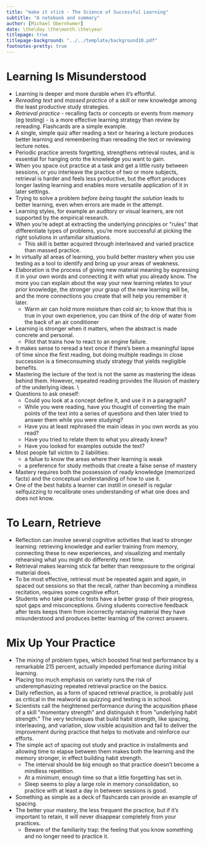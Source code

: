```yaml
---
title: "make it stick - The Science of Successful Learning"
subtitle: "A notebook and summary"
author: [Michael Obernhumer]
date: \the\day.\the\month.\the\year
titlepage: true
titlepage-background: "../../template/background10.pdf"
footnotes-pretty: true
---
```


# Learning Is Misunderstood

- Learning is deeper and more durable when it’s effortful.
- _Rereading text_ and _massed practice_ of a skill or new knowledge among the least productive study strategies.
- _Retrieval practice_ - recalling facts or concepts or events from memory (eg testing) - is a more effective learning strategy than review by rereading.
  Flashcards are a simple example.
- A single, simple quiz after reading a text or hearing a lecture produces better learning and remembering than rereading the text or reviewing lecture notes.
- Periodic practice arrests forgetting, strengthens retrieval routes, and is essential for hanging onto the knowledge you want to gain.
- When you space out practice at a task and get a little rusty between sessions, or you interleave the practice of two or more subjects, retrieval is harder and feels less productive, but the effort produces longer lasting learning and enables more versatile application of it in later settings.
- Trying to solve a problem _before being taught the solution_ leads to better learning, even when errors are made in the attempt.
- Learning styles, for example an auditory or visual learners, are not supported by the empirical research.
- When you’re adept at extracting the underlying principles or "rules" that differentiate types of problems, you’re more successful at picking the right solutions in unfamiliar situations.
  - This skill is better acquired through interleaved and varied practice than massed practice.
- In virtually all areas of learning, you build better mastery when you use testing as a tool to identify and bring up your areas of weakness.
- Elaboration is the process of giving new material meaning by expressing it in your own words and connecting it with what you already know.
  The more you can explain about the way your new learning relates to your prior knowledge, the stronger your grasp of the new learning will be, and the more connections you create that will help you remember it later.
  - Warm air can hold more moisture than cold air; to know that this is true in your own experience, you can think of the drip of water from the back of an air conditioner
- Learning is stronger when it matters, when the abstract is made concrete and personal.
  - Pilot that trains how to react to an engine failure.
- It makes sense to reread a text once if there’s been a meaningful lapse of time since the first reading,
  but doing multiple readings in close succession is a timeconsuming study strategy that yields negligible benefits.
- Mastering the lecture of the text is not the same as mastering the ideas behind them.
  However, repeated reading provides the illusion of mastery of the underlying ideas.
  \
- Questions to ask oneself:
  - Could you look at a concept define it, and use it in a paragraph?
  - While you were reading, have you thought of converting the main points of the text into a series of questions and then later tried to answer them while you were studying?
  - Have you at least rephrased the main ideas in you own words as you read?
  - Have you tried to relate them to what you already knew?
  - Have you looked for examples outside the text?
- Most people fall victim to 2 liabilities:
  - a failue to know the areas where their learning is weak
  - a preference for study methods that create a false sense of mastery
- Mastery requires both the possession of ready knowledge (memorized facts) and the conceptual understanding of how to use it.
- One of the best habits a learner can instill in oneself is regular selfquizzing to recalibrate ones understanding of what one does and does not know.

# To Learn, Retrieve

- Reflection can involve several cognitive activities that lead to stronger learning:
  retrieving knowledge and earlier training from memory, connecting these to new experiences,
  and visualizing and mentally rehearsing what you might do differently next time.
- Retrieval makes learning stick far better than reexposure to the original material does.
- To be most effective, retrieval must be repeated again and again, in spaced out sessions so that the recall,
  rather than becoming a mindless recitation, requires some cognitive effort.
- Students who take practice tests have a better grasp of their progress, spot gaps and misconceptions.
  Giving students corrective feedback after tests keeps them from incorrectly retaining material they have misunderstood and produces better learning of the correct answers.

# Mix Up Your Practice

- The mixing of problem types, which boosted final test performance by a remarkable 215 percent, actually impeded perfomance during initial learning.
- Placing too much emphasis on variety runs the risk of underemphasizing repeated retrieval practice on the basics.
- Daily reflection, as a form of spaced retrieval practice, is probably just as critical in the realworld as quizzing and testing is in school.
- Scientists call the heightened performance during the acquisition phase of a skill "momentary strength" and distinguish it from "underlying habit strength."
  The very techniques that build habit strength, like spacing, interleaving, and variation, slow visible acquisition and fail to deliver the improvement during practice that helps to motivate and reinforce our efforts.
- The simple act of spacing out study and practice in installments and allowing time to elapse between them makes both the learning and the memory stronger, in effect building habit strength.
  - The interval should be big enough so that practice doesn’t become a mindless repetition.
  - At a minimum, enough time so that a little forgetting has set in.
  - Sleep seems to play a large role in memory consolidation, so practice with at least a day in between sessions is good.
- Something as simple as a deck of flashcards can provide an example of spacing.
- The better your mastery, the less frequent the practice, but if it’s important to retain, it will never disappear completely from your practices.
  - Beware of the familiarity trap: the feeling that you know something and no longer need to practice it.
